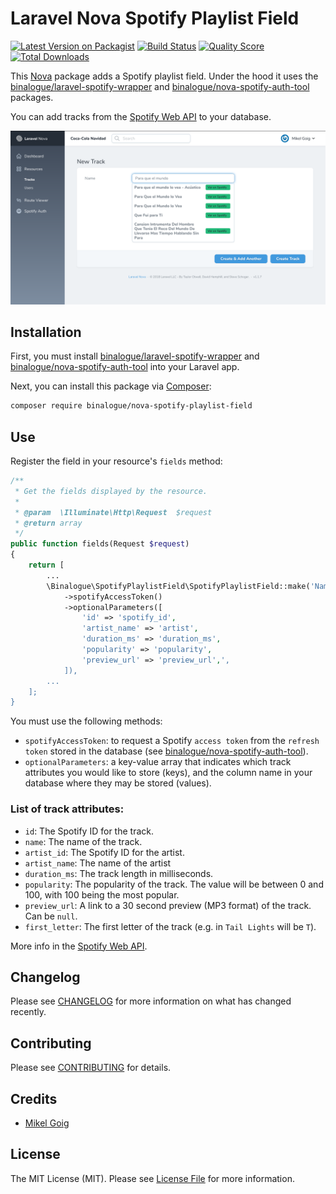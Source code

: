 # Laravel Nova Spotify Playlist Field

[![Latest Version on Packagist](https://img.shields.io/packagist/v/binalogue/nova-spotify-playlist-field.svg?style=flat-square)](https://packagist.org/packages/binalogue/nova-spotify-playlist-field)
[![Build Status](https://img.shields.io/travis/binalogue/nova-spotify-playlist-field/master.svg?style=flat-square)](https://travis-ci.org/binalogue/nova-spotify-playlist-field)
[![Quality Score](https://img.shields.io/scrutinizer/g/binalogue/nova-spotify-playlist-field.svg?style=flat-square)](https://scrutinizer-ci.com/g/binalogue/nova-spotify-playlist-field)
[![Total Downloads](https://img.shields.io/packagist/dt/binalogue/nova-spotify-playlist-field.svg?style=flat-square)](https://packagist.org/packages/binalogue/nova-spotify-playlist-field)

This [Nova](https://nova.laravel.com/) package adds a Spotify playlist field. Under the hood it uses the [binalogue/laravel-spotify-wrapper](https://github.com/binalogue/laravel-spotify-wrapper) and [binalogue/nova-spotify-auth-tool](https://github.com/binalogue/nova-spotify-auth-tool) packages.

You can add tracks from the [Spotify Web API](https://developer.spotify.com/documentation/web-api/) to your database.

![Laravel Nova Spotify Playlist Field](./docs/screenshot.png)

## Installation

First, you must install [binalogue/laravel-spotify-wrapper](https://github.com/binalogue/laravel-spotify-wrapper) and [binalogue/nova-spotify-auth-tool](https://github.com/binalogue/nova-spotify-auth-tool) into your Laravel app.

Next, you can install this package via [Composer](https://getcomposer.org/):

```bash
composer require binalogue/nova-spotify-playlist-field
```

## Use

Register the field in your resource's `fields` method:

```php
/**
 * Get the fields displayed by the resource.
 *
 * @param  \Illuminate\Http\Request  $request
 * @return array
 */
public function fields(Request $request)
{
    return [
        ...
        \Binalogue\SpotifyPlaylistField\SpotifyPlaylistField::make('Name')
            ->spotifyAccessToken()
            ->optionalParameters([
                'id' => 'spotify_id',
                'artist_name' => 'artist',
                'duration_ms' => 'duration_ms',
                'popularity' => 'popularity',
                'preview_url' => 'preview_url',',
            ]),
        ...
    ];
}
```

You must use the following methods:

* `spotifyAccessToken`: to request a Spotify `access token` from the `refresh token` stored in the database (see [binalogue/nova-spotify-auth-tool](https://github.com/binalogue/nova-spotify-auth-tool)).
* `optionalParameters`: a key-value array that indicates which track attributes you would like to store (keys), and the column name in your database where they may be stored (values).

### List of track attributes:

* `id`: The Spotify ID for the track.
* `name`: The name of the track.
* `artist_id`: The Spotify ID for the artist.
* `artist_name`: The name of the artist
* `duration_ms`: The track length in milliseconds.
* `popularity`: The popularity of the track. The value will be between 0 and 100, with 100 being the most popular.
* `preview_url`: A link to a 30 second preview (MP3 format) of the track. Can be `null`.
* `first_letter`: The first letter of the track (e.g. in `Tail Lights` will be `T`).

More info in the [Spotify Web API](https://developer.spotify.com/documentation/web-api/reference/tracks/get-track/).

## Changelog

Please see [CHANGELOG](CHANGELOG.md) for more information on what has changed recently.

## Contributing

Please see [CONTRIBUTING](CONTRIBUTING.md) for details.

## Credits

- [Mikel Goig](https://github.com/binalogue)

## License

The MIT License (MIT). Please see [License File](LICENSE.md) for more information.
